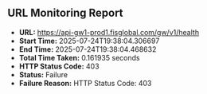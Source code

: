 ## URL Monitoring Report

- **URL:** https://api-gw1-prod1.fisglobal.com/gw/v1/health
- **Start Time:** 2025-07-24T19:38:04.306697
- **End Time:** 2025-07-24T19:38:04.468632
- **Total Time Taken:** 0.161935 seconds
- **HTTP Status Code:** 403
- **Status:** Failure
- **Failure Reason:** HTTP Status Code: 403
